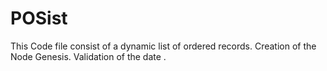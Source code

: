 # POSist
This Code file consist of a dynamic list of ordered records. Creation of the Node Genesis. Validation of the date .

